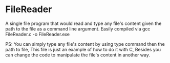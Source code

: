 # FileReader
A single file program that would read and type any file's content given the path to the file as a command line argument. Easily compiled via gcc FileReader.c -o FileReader.exe

PS: You can simply type any file's content by using type command then the path to file, This file is just an example of how to do it with C, Besides you can change the code to manipulate the file's content in another way.
